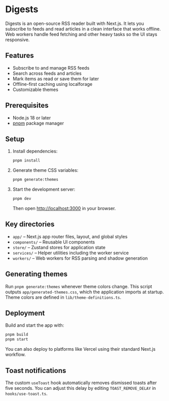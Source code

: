 # Digests

Digests is an open-source RSS reader built with Next.js. It lets you subscribe to feeds and read articles in a clean interface that works offline. Web workers handle feed fetching and other heavy tasks so the UI stays responsive.

## Features
- Subscribe to and manage RSS feeds
- Search across feeds and articles
- Mark items as read or save them for later
- Offline-first caching using localforage
- Customizable themes

## Prerequisites
- Node.js 18 or later
- [pnpm](https://pnpm.io/) package manager

## Setup
1. Install dependencies:
   ```bash
   pnpm install
   ```
2. Generate theme CSS variables:
   ```bash
   pnpm generate:themes
   ```
3. Start the development server:
   ```bash
   pnpm dev
   ```
   Then open [http://localhost:3000](http://localhost:3000) in your browser.

## Key directories
- `app/` – Next.js app router files, layout, and global styles
- `components/` – Reusable UI components
- `store/` – Zustand stores for application state
- `services/` – Helper utilities including the worker service
- `workers/` – Web workers for RSS parsing and shadow generation

## Generating themes
Run `pnpm generate:themes` whenever theme colors change. This script outputs `app/generated-themes.css`, which the application imports at startup. Theme colors are defined in `lib/theme-definitions.ts`.

## Deployment
Build and start the app with:
```bash
pnpm build
pnpm start
```
You can also deploy to platforms like Vercel using their standard Next.js workflow.

## Toast notifications
The custom `useToast` hook automatically removes dismissed toasts after five
seconds. You can adjust this delay by editing `TOAST_REMOVE_DELAY` in
`hooks/use-toast.ts`.
